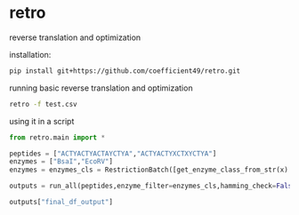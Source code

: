 # retro
reverse translation and optimization

installation:

```bash
pip install git+https://github.com/coefficient49/retro.git
```
running basic reverse translation and optimization
```bash
retro -f test.csv
```

using it in a script

```python
from retro.main import *

peptides = ["ACTYACTYACTAYCTYA","ACTYACTYXCTXYCTYA"]
enzymes = ["BsaI","EcoRV"]
enzymes = enzymes_cls = RestrictionBatch([get_enzyme_class_from_str(x) for x in enzymes])

outputs = run_all(peptides,enzyme_filter=enzymes_cls,hamming_check=False)

outputs["final_df_output"]

```
